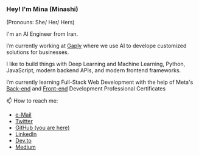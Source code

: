 ### Hey! I'm Mina (Minashi)

(Pronouns: She/ Her/ Hers)

I'm an AI Engineer from Iran. 

I’m currently working at [Gaply](https://gaply.info/) where we use AI to develope customized solutions for businesses.

I like to build things with Deep Learning and Machine Learning, Python, JavaScript, modern backend APIs, and modern frontend frameworks.

I’m currently learning Full-Stack Web Development with the help of Meta's [Back-end](https://www.coursera.org/professional-certificates/meta-back-end-developer) and [Front-end](https://www.coursera.org/professional-certificates/meta-front-end-developer) Development Professional Certificates

📫 How to reach me:
* [e-Mail](husseinpourmina@gmail.com)
* [Twitter](https://twitter.com/TheMinashi)
* [GitHub (you are here)](https://github.com/TheBuffMinashi)
* [LinkedIn](https://www.linkedin.com/in/husseinpourmina/)
* [Dev.to](https://dev.to/theminashi)
* [Medium](https://medium.com/@MinaHusseinpour)
